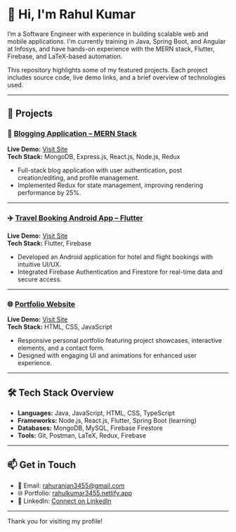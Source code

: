 # 👋 Hi, I'm Rahul Kumar

I’m a Software Engineer with experience in building scalable web and mobile applications. I'm currently training in Java, Spring Boot, and Angular at Infosys, and have hands-on experience with the MERN stack, Flutter, Firebase, and LaTeX-based automation.

This repository highlights some of my featured projects. Each project includes source code, live demo links, and a brief overview of technologies used.

---

## 🚀 Projects

### 📘 [Blogging Application – MERN Stack](https://github.com/Rahuranjan/Blogs-App)
**Live Demo:** [Visit Site](https://main--blogapp3455.netlify.app/)  
**Tech Stack:** MongoDB, Express.js, React.js, Node.js, Redux  
- Full-stack blog application with user authentication, post creation/editing, and profile management.  
- Implemented Redux for state management, improving rendering performance by 25%.  

---

### ✈️ [Travel Booking Android App – Flutter](https://github.com/Rahuranjan/Ticket-Booking)
**Live Demo:** [Visit Site](https://ticket-booking-86881.web.app/#/)  
**Tech Stack:** Flutter, Firebase  
- Developed an Android application for hotel and flight bookings with intuitive UI/UX.  
- Integrated Firebase Authentication and Firestore for real-time data and secure access.

---

### 🌐 [Portfolio Website](https://github.com/Rahuranjan/Portfolio)
**Live Demo:** [Visit Site](https://rahulkumar3455.netlify.app/)  
**Tech Stack:** HTML, CSS, JavaScript  
- Responsive personal portfolio featuring project showcases, interactive elements, and a contact form.  
- Designed with engaging UI and animations for enhanced user experience.

---

## 🛠️ Tech Stack Overview

- **Languages:** Java, JavaScript, HTML, CSS, TypeScript  
- **Frameworks:** Node.js, React.js, Flutter, Spring Boot (learning)  
- **Databases:** MongoDB, MySQL, Firebase Firestore  
- **Tools:** Git, Postman, LaTeX, Redux, Firebase  

---

## 📫 Get in Touch

- 📧 Email: rahuranjan3455@gmail.com  
- 🌐 Portfolio: [rahulkumar3455.netlify.app](https://rahulkumar3455.netlify.app/)  
- 🔗 LinkedIn: [Connect on LinkedIn](https://www.linkedin.com/in/rahul3455/) 

---

Thank you for visiting my profile!
